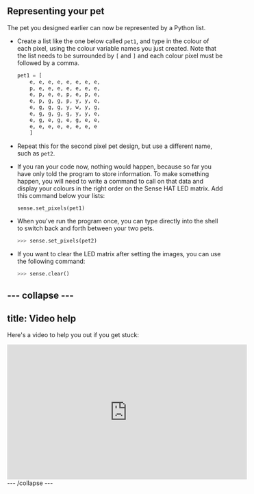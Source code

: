 ## Representing your pet

The pet you designed earlier can now be represented by a Python list.

- Create a list like the one below called `pet1`, and type in the colour of each pixel, using the colour variable names you just created. Note that the list needs to be surrounded by `[` and `]` and each colour pixel must be followed by a comma.

	```python
	pet1 = [
		e, e, e, e, e, e, e, e,
		p, e, e, e, e, e, e, e,
		e, p, e, e, p, e, p, e,
		e, p, g, g, p, y, y, e,
		e, g, g, g, y, w, y, g,
		e, g, g, g, g, y, y, e,
		e, g, e, g, e, g, e, e,
		e, e, e, e, e, e, e, e
		]
	```

- Repeat this for the second pixel pet design, but use a different name, such as `pet2`.

- If you ran your code now, nothing would happen, because so far you have only told the program to store information. To make something happen, you will need to write a command to call on that data and display your colours in the right order on the Sense HAT LED matrix. Add this command below your lists:

	```python
	sense.set_pixels(pet1)
	```
- When you've run the program once, you can type directly into the shell to switch back and forth between your two pets.

	```python
	>>> sense.set_pixels(pet2)
	```

- If you want to clear the LED matrix after setting the images, you can use the following command:

	```python
	>>> sense.clear()
	```

--- collapse ---
---
title: Video help
---
Here's a video to help you out if you get stuck:
<iframe width="560" height="315" src="https://www.youtube.com/embed/gBbYjKGAQsM" frameborder="0" allowfullscreen></iframe>
--- /collapse ---
